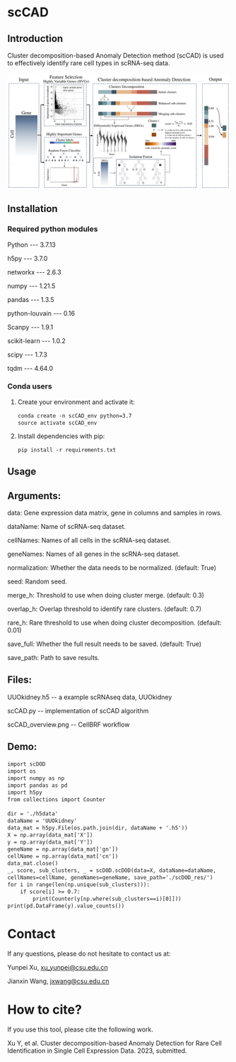 # scCAD
## Introduction
Cluster decomposition-based Anomaly Detection method (scCAD) is used to effectively identify rare cell types in scRNA-seq data.

![alt text](https://github.com/xuyp-csu/scCAD/blob/main/scCAD_overview.png)

## Installation
### Required python modules

Python --- 3.7.13

h5py --- 3.7.0

networkx --- 2.6.3

numpy --- 1.21.5

pandas --- 1.3.5

python-louvain --- 0.16

Scanpy --- 1.9.1

scikit-learn --- 1.0.2

scipy --- 1.7.3

tqdm --- 4.64.0

### Conda users 

1. Create your environment and activate it:
	```
	conda create -n scCAD_env python=3.7
 	source activate scCAD_env
 	```  

2. Install dependencies with pip:

	```
	pip install -r requirements.txt
	```
### 


 
## Usage


## Arguments:

data: Gene expression data matrix, gene in columns and samples in rows.

dataName: Name of scRNA-seq dataset.

cellNames: Names of all cells in the scRNA-seq dataset.

geneNames: Names of all genes in the scRNA-seq dataset.

normalization: Whether the data needs to be normalized. (default: True)

seed: Random seed.

merge_h: Threshold to use when doing cluster merge. (default: 0.3)

overlap_h: Overlap threshold to identify rare clusters. (default: 0.7)

rare_h: Rare threshold to use when doing cluster decomposition. (default: 0.01)

save_full: Whether the full result needs to be saved. (default: True)

save_path: Path to save results.

## Files:
UUOkidney.h5 -- a example scRNAseq data, UUOkidney

scCAD.py -- implementation of scCAD algorithm

scCAD_overview.png -- CellBRF workflow

## Demo:
```
import scDOD
import os
import numpy as np
import pandas as pd
import h5py
from collections import Counter

dir = './h5data'
dataName = 'UUOkidney'
data_mat = h5py.File(os.path.join(dir, dataName + '.h5'))
X = np.array(data_mat['X'])
y = np.array(data_mat['Y'])
geneName = np.array(data_mat['gn'])
cellName = np.array(data_mat['cn'])
data_mat.close()
_, score, sub_clusters, _ = scDOD.scDOD(data=X, dataName=dataName, cellNames=cellName, geneNames=geneName, save_path='./scDOD_res/')
for i in range(len(np.unique(sub_clusters))):
    if score[i] >= 0.7:
        print(Counter(y[np.where(sub_clusters==i)[0]]))    
print(pd.DataFrame(y).value_counts())
```

# Contact
If any questions, please do not hesitate to contact us at: 

Yunpei Xu, xu_yunpei@csu.edu.cn

Jianxin Wang, jxwang@csu.edu.cn

# How to cite?
If you use this tool, please cite the following work.

Xu Y, et al. Cluster decomposition-based Anomaly Detection for Rare Cell Identification in Single Cell Expression Data. 2023, submitted.

